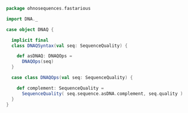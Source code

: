 
```scala
package ohnosequences.fastarious

import DNA._

case object DNAQ {

  implicit final
  class DNAQSyntax(val seq: SequenceQuality) {

    def asDNAQ: DNAQOps =
      DNAQOps(seq)
  }

  case class DNAQOps(val seq: SequenceQuality) {

    def complement: SequenceQuality =
      SequenceQuality( seq.sequence.asDNA.complement, seq.quality )
  }
}

```




[test/scala/DNA.scala]: ../../test/scala/DNA.scala.md
[test/scala/NcbiHeadersTests.scala]: ../../test/scala/NcbiHeadersTests.scala.md
[test/scala/FastqTests.scala]: ../../test/scala/FastqTests.scala.md
[test/scala/FastaTests.scala]: ../../test/scala/FastaTests.scala.md
[test/scala/QualityScores.scala]: ../../test/scala/QualityScores.scala.md
[main/scala/DNAQ.scala]: DNAQ.scala.md
[main/scala/quality.scala]: quality.scala.md
[main/scala/DNA.scala]: DNA.scala.md
[main/scala/package.scala]: package.scala.md
[main/scala/fasta.scala]: fasta.scala.md
[main/scala/fastq.scala]: fastq.scala.md
[main/scala/SequenceQuality.scala]: SequenceQuality.scala.md
[main/scala/utils.scala]: utils.scala.md
[main/scala/sequence.scala]: sequence.scala.md
[main/scala/ncbiHeaders.scala]: ncbiHeaders.scala.md